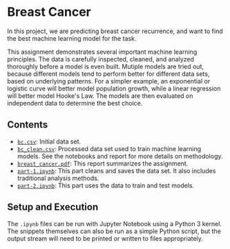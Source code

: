 # Breast Cancer

In this project, we are predicting breast cancer recurrence, and want to find the best machine learning model for the task.

This assignment demonstrates several important machine learning principles. The data is carefully inspected, cleaned, and analyzed thoroughly before a model is even built. Mutiple models are tried out, because different models tend to perform better for different data sets, based on underlying patterns. For a simpler example, an exponential or logistic curve will better model population growth, while a linear regression will better model Hooke's Law. The models are then evaluated on independent data to determine the best choice.

## Contents

- [`bc.csv`](bc.csv): Initial data set.
- [`bc_clean.csv`](bc_clean.csv): Processed data set used to train machine learning models. See the notebooks and report for more details on methodology.
- [`breast_cancer.pdf`](breast_cancer.pdf): This report summarizes the assignment.
- [`part-1.ipynb`](part-1.ipynb): This part cleans and saves the data set. It also includes traditional analysis methods.
- [`part-2.ipynb`](part-2.ipynb): This part uses the data to train and test models.

## Setup and Execution

The `.ipynb` files can be run with Jupyter Notebook using a Python 3 kernel. The snippets themselves can also be run as a simple Python script, but the output stream will need to be printed or written to files appropriately.